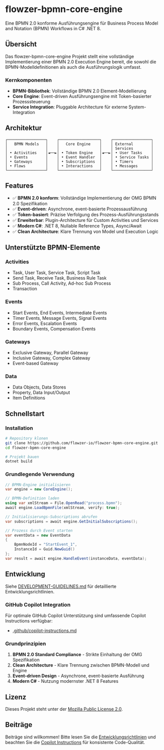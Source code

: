 # flowzer-bpmn-core-engine

Eine BPMN 2.0 konforme Ausführungsengine für Business Process Model and Notation (BPMN) Workflows in C# .NET 8.

## Übersicht

Das flowzer-bpmn-core-engine Projekt stellt eine vollständige Implementierung einer BPMN 2.0 Execution Engine bereit, die sowohl die BPMN-Modelldefinitionen als auch die Ausführungslogik umfasst.

### Kernkomponenten

- **BPMN-Bibliothek**: Vollständige BPMN 2.0 Element-Modellierung
- **Core Engine**: Event-driven Ausführungsengine mit Token-basierter Prozesssteuerung
- **Service Integration**: Pluggable Architecture für externe System-Integration

## Architektur

```
┌─────────────────┐    ┌──────────────────┐    ┌─────────────────┐
│   BPMN Models   │    │   Core Engine    │    │ External        │
│                 │    │                  │    │ Services        │
│ • Activities    │◄──►│ • Token Engine   │◄──►│ • User Tasks    │
│ • Events        │    │ • Event Handler  │    │ • Service Tasks │
│ • Gateways      │    │ • Subscriptions  │    │ • Timers        │
│ • Flows         │    │ • Interactions   │    │ • Messages      │
└─────────────────┘    └──────────────────┘    └─────────────────┘
```

## Features

- ✅ **BPMN 2.0 konform**: Vollständige Implementierung der OMG BPMN 2.0 Spezifikation
- ✅ **Event-driven**: Asynchrone, event-basierte Prozessausführung
- ✅ **Token-basiert**: Präzise Verfolgung des Prozess-Ausführungsstands
- ✅ **Erweiterbar**: Plugin-Architecture für Custom Activities und Services
- ✅ **Modern C#**: .NET 8, Nullable Reference Types, Async/Await
- ✅ **Clean Architecture**: Klare Trennung von Model und Execution Logic

## Unterstützte BPMN-Elemente

### Activities
- Task, User Task, Service Task, Script Task
- Send Task, Receive Task, Business Rule Task
- Sub Process, Call Activity, Ad-hoc Sub Process
- Transaction

### Events
- Start Events, End Events, Intermediate Events
- Timer Events, Message Events, Signal Events
- Error Events, Escalation Events
- Boundary Events, Compensation Events

### Gateways
- Exclusive Gateway, Parallel Gateway
- Inclusive Gateway, Complex Gateway
- Event-based Gateway

### Data
- Data Objects, Data Stores
- Property, Data Input/Output
- Item Definitions

## Schnellstart

### Installation

```bash
# Repository klonen
git clone https://github.com/flowzer-io/flowzer-bpmn-core-engine.git
cd flowzer-bpmn-core-engine

# Projekt bauen
dotnet build
```

### Grundlegende Verwendung

```csharp
// BPMN-Engine initialisieren
var engine = new CoreEngine();

// BPMN-Definition laden
using var xmlStream = File.OpenRead("process.bpmn");
await engine.LoadBpmnFile(xmlStream, verify: true);

// Initialisierungs-Subscriptions abrufen
var subscriptions = await engine.GetInitialSubscriptions();

// Prozess durch Event starten
var eventData = new EventData 
{ 
    BpmnNodeId = "StartEvent_1", 
    InstanceId = Guid.NewGuid() 
};
var result = await engine.HandleEvent(instanceData, eventData);
```

## Entwicklung

Siehe [DEVELOPMENT-GUIDELINES.md](DEVELOPMENT-GUIDELINES.md) für detaillierte Entwicklungsrichtlinien.

### GitHub Copilot Integration

Für optimale GitHub Copilot Unterstützung sind umfassende Copilot Instructions verfügbar:
- [.github/copilot-instructions.md](.github/copilot-instructions.md)

### Grundprinzipien

1. **BPMN 2.0 Standard Compliance** - Strikte Einhaltung der OMG Spezifikation
2. **Clean Architecture** - Klare Trennung zwischen BPMN-Modell und Engine
3. **Event-driven Design** - Asynchrone, event-basierte Ausführung
4. **Modern C#** - Nutzung modernster .NET 8 Features

## Lizenz

Dieses Projekt steht unter der [Mozilla Public License 2.0](LICENSE).

## Beiträge

Beiträge sind willkommen! Bitte lesen Sie die [Entwicklungsrichtlinien](DEVELOPMENT-GUIDELINES.md) und beachten Sie die [Copilot Instructions](.github/copilot-instructions.md) für konsistente Code-Qualität.
